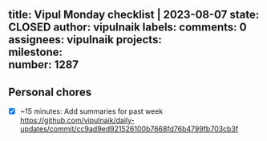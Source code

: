 title:	Vipul Monday checklist | 2023-08-07
state:	CLOSED
author:	vipulnaik
labels:	
comments:	0
assignees:	vipulnaik
projects:	
milestone:	
number:	1287
--
## Personal chores

- [x] ~15 minutes: Add summaries for past week https://github.com/vipulnaik/daily-updates/commit/cc9ad9ed921526100b7668fd76b4799fb703cb3f
